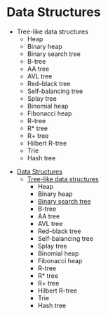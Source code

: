 # Data Structures


* Tree-like data structures
  - Heap
  - Binary heap
  - Binary search tree
  - B-tree
  - AA tree
  - AVL tree
  - Red–black tree
  - Self-balancing tree
  - Splay tree
  - Binomial heap
  - Fibonacci heap
  - R-tree
  - R* tree
  - R+ tree
  - Hilbert R-tree
  - Trie
  - Hash tree


- [Data Structures](./35-data-structures/README.md)
  * [Tree-like data structures](./35-data-structures/15-trees/README.md)
    - Heap
    - Binary heap
    - [Binary search tree](./35-data-structures/15-trees/bst.md)
    - B-tree
    - AA tree
    - AVL tree
    - Red–black tree
    - Self-balancing tree
    - Splay tree
    - Binomial heap
    - Fibonacci heap
    - R-tree
    - R* tree
    - R+ tree
    - Hilbert R-tree
    - Trie
    - Hash tree
